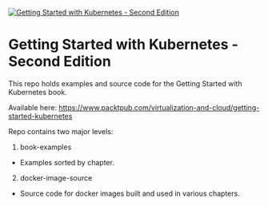 [![Getting Started with Kubernetes - Second Edition](https://d255esdrn735hr.cloudfront.net/sites/default/files/imagecache/ppv4_main_book_cover/B06302_MockupCover.jpg "Getting Started with Kubernetes - Second Edition")](https://www.packtpub.com/virtualization-and-cloud/getting-started-kubernetes-second-edition)

# Getting Started with Kubernetes - Second Edition

This repo holds examples and source code for the Getting Started with Kubernetes book.

Available here: https://www.packtpub.com/virtualization-and-cloud/getting-started-kubernetes

Repo contains two major levels:
1. book-examples
  * Examples sorted by chapter.
2. docker-image-source
  * Source code for docker images built and used in various chapters.
